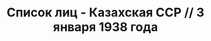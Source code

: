 ---
title: Список лиц - Казахская ССР // 3 января 1938 года
description: РГАСПИ, ф.17, т.6, оп.171, дело 414, лист 104
images:
- /disk/pictures/v06/17-171-414-104.jpg
- /disk/pictures/v06/17-171-414-105.jpg
- /disk/pictures/v06/17-171-414-106.jpg
- /disk/pictures/v06/17-171-414-107.jpg
- /disk/pictures/v06/17-171-414-108.jpg
- /disk/pictures/v06/17-171-414-109.jpg
---